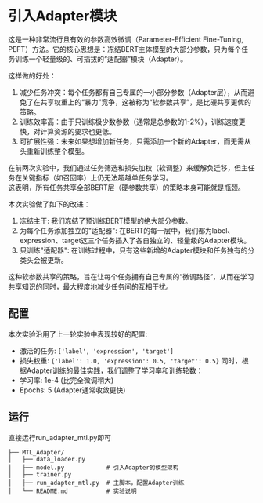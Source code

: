 # 引入Adapter模块

这是一种非常流行且有效的参数高效微调（Parameter-Efficient Fine-Tuning, PEFT）方法。它的核心思想是：冻结BERT主体模型的大部分参数，只为每个任务训练一个轻量级的、可插拔的“适配器”模块（Adapter）。  

这样做的好处：
1. 减少任务冲突：每个任务都有自己专属的一小部分参数（Adapter层），从而避免了在共享权重上的“暴力”竞争，这被称为“软参数共享”，是比硬共享更优的策略。    
2. 训练效率高：由于只训练极少数参数（通常是总参数的1-2%），训练速度更快，对计算资源的要求也更低。    
3. 可扩展性强：未来如果想增加新任务，只需添加一个新的Adapter，而无需从头重新训练整个模型。

在前两次实验中，我们通过任务筛选和损失加权（软调整）来缓解负迁移，但主任务在关键指标（如召回率）上仍无法超越单任务学习。   
这表明，所有任务共享全部BERT层（硬参数共享）的策略本身可能就是瓶颈。

本次实验做了如下的改进：

1. 冻结主干: 我们冻结了预训练BERT模型的绝大部分参数。   
2. 为每个任务添加独立的"适配器": 在BERT的每一层中，我们都为label、expression、target这三个任务插入了各自独立的、轻量级的Adapter模块。
3. 只训练"适配器": 在训练过程中，只有这些新增的Adapter模块和任务独有的分类头会被更新。

这种软参数共享的策略，旨在让每个任务拥有自己专属的“微调路径”，从而在学习共享知识的同时，最大程度地减少任务间的互相干扰。

## 配置
本次实验沿用了上一轮实验中表现较好的配置:
- 激活的任务: `['label', 'expression', 'target']`
- 损失权重: `{'label': 1.0, 'expression': 0.5, 'target': 0.5}`
同时，根据Adapter训练的最佳实践，我们调整了学习率和训练轮数：
- 学习率: 1e-4 (比完全微调稍大)
- Epochs: 5 (Adapter通常收敛更快)

## 运行
直接运行run_adapter_mtl.py即可

~~~
├── MTL_Adapter/
│   ├── data_loader.py      
│   ├── model.py            # 引入Adapter的模型架构
│   ├── trainer.py          
│   ├── run_adapter_mtl.py  # 主脚本，配置Adapter训练
│   └── README.md           # 实验说明
~~~